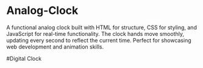 # Analog-Clock
A functional analog clock built with HTML for structure, CSS for styling, and JavaScript for real-time functionality. The clock hands move smoothly, updating every second to reflect the current time. Perfect for showcasing web development and animation skills.

#Digital Clock